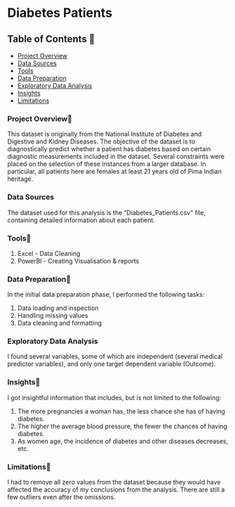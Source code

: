 # Diabetes Patients

## Table of Contents 💼

- [Project Overview](#project-overview)
- [Data Sources](#data-sources)
- [Tools](#tools)
- [Data Preparation](#data-preparation)
- [Exploratory Data Analysis](#exploratory-data-analysis)
- [Insights](#insights)
- [Limitations](#limitations)

### Project Overview📑

This dataset is originally from the National Institute of Diabetes and Digestive and Kidney
Diseases. The objective of the dataset is to diagnostically predict whether a patient has diabetes
based on certain diagnostic measurements included in the dataset. Several constraints were placed
on the selection of these instances from a larger database. In particular, all patients here are females
at least 21 years old of Pima Indian heritage.

### Data Sources

The dataset used for this analysis is the “Diabetes_Patients.csv" file, containing detailed information about each patient. 

### Tools🧰
1. Excel - Data Cleaning
2. PowerBl - Creating Visualisation & reports 

### Data Preparation🧹
In the initial data preparation phase, I performed the following tasks: 
1. Data loading and inspection
2. Handling missing values
3. Data cleaning and formatting 

### Exploratory Data Analysis 

I found several variables, some of which are independent (several medical predictor variables), and only one target dependent variable (Outcome).

### Insights🤔

I got insightful information that includes, but is not limited to the following:
1. The more pregnancies a woman has, the less chance she has of having diabetes.
2. The higher the average blood pressure, the fewer the chances of having diabetes.
3.   As women age, the incidence of diabetes and other diseases decreases, etc.
 

### Limitations🛑

I had to remove all zero values from the dataset because they would have affected the accuracy of my conclusions from the analysis. There are still a few outliers even after the omissions. 
